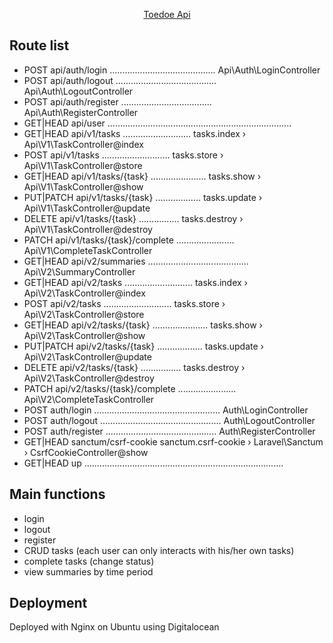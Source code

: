 <p align="center"><a href="https://api.toedoe.hakudan.online/">Toedoe Api</a></p>

## Route list

- POST            api/auth/login .......................................... Api\Auth\LoginController
- POST            api/auth/logout ........................................ Api\Auth\LogoutController
- POST            api/auth/register .................................... Api\Auth\RegisterController
- GET|HEAD        api/user ......................................................................... 
- GET|HEAD        api/v1/tasks ........................... tasks.index › Api\V1\TaskController@index
- POST            api/v1/tasks ........................... tasks.store › Api\V1\TaskController@store
- GET|HEAD        api/v1/tasks/{task} ...................... tasks.show › Api\V1\TaskController@show
- PUT|PATCH       api/v1/tasks/{task} .................. tasks.update › Api\V1\TaskController@update
- DELETE          api/v1/tasks/{task} ................ tasks.destroy › Api\V1\TaskController@destroy
- PATCH           api/v1/tasks/{task}/complete ....................... Api\V1\CompleteTaskController
- GET|HEAD        api/v2/summaries ........................................ Api\V2\SummaryController
- GET|HEAD        api/v2/tasks ........................... tasks.index › Api\V2\TaskController@index
- POST            api/v2/tasks ........................... tasks.store › Api\V2\TaskController@store
- GET|HEAD        api/v2/tasks/{task} ...................... tasks.show › Api\V2\TaskController@show
- PUT|PATCH       api/v2/tasks/{task} .................. tasks.update › Api\V2\TaskController@update
- DELETE          api/v2/tasks/{task} ................ tasks.destroy › Api\V2\TaskController@destroy
- PATCH           api/v2/tasks/{task}/complete ....................... Api\V2\CompleteTaskController
- POST            auth/login .................................................. Auth\LoginController
- POST            auth/logout ................................................ Auth\LogoutController
- POST            auth/register ............................................ Auth\RegisterController
- GET|HEAD        sanctum/csrf-cookie sanctum.csrf-cookie › Laravel\Sanctum › CsrfCookieController@show
- GET|HEAD        up ............................................................................... 

## Main functions
- login
- logout
- register
- CRUD tasks (each user can only interacts with his/her own tasks)
- complete tasks (change status)
- view summaries by time period

## Deployment
Deployed with Nginx on Ubuntu using Digitalocean
